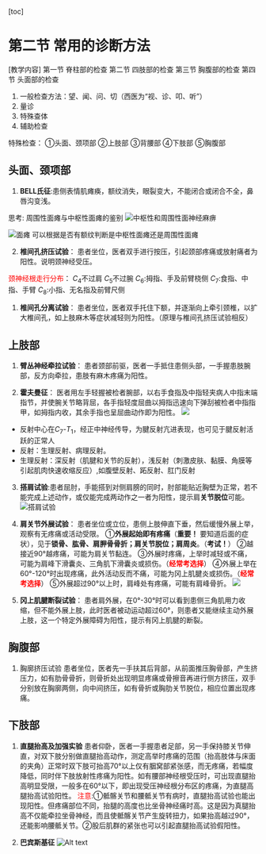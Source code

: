 [toc]
# 第二节 常用的诊断方法

[教学内容]
第一节 脊柱部的检查
第二节 四肢部的检查
第三节 胸腹部的检查
第四节 头面部的检查

1. 一般检查方法：望、闻、问、切（西医为“视、诊、叩、听”）
2. 量诊
3. 特殊查体
4. 辅助检查

特殊检查：
①头面、颈项部
②上肢部
③背腰部
④下肢部
⑤胸腹部

## 头面、颈项部

1. **BELL氏征**:患侧表情肌瘫痪，额纹消失，眼裂变大，不能闭合或闭合不全，鼻唇沟变浅。  

思考: 周围性面瘫与中枢性面瘫的鉴别
![中枢性和周围性面神经麻痹](images/image3.png)

![面瘫](images/image2.png)
可以根据是否有额纹判断是中枢性面瘫还是周围性面瘫


2. **椎间孔挤压试验**：
患者坐位，医者双手进行按压，引起颈部疼痛或放射痛者为阳性。说明颈神经受压。

<font color=red>颈神经根走行分布</font>：
$C_4$不过肩
$C_5$不过腕
$C_6$:拇指、手及前臂桡侧
$C_7$:食指、中指、手臂
$C_8$:小指、无名指及前臂尺侧

1. **椎间孔分离试验**：
患者坐位，医者双手托住下额，并逐渐向上牵引颈椎，以扩大椎间孔，如上肢麻木等症状减轻则为阳性。（原理与椎间孔挤压试验相反）

## 上肢部

1. **臂丛神经牵拉试验**：
患者颈部前驱，医者一手抵住患侧头部，一手握患肢腕部，反方向牵拉，患肢有麻木疼痛为阳性。

2. **霍夫曼征**：
医者用左手轻握被检者腕部，以右手食指及中指轻夹病人中指末端指节，并使腕关节略背屈，各手指轻度屈曲以拇指迅速向下弹刮被检者中指指甲，如拇指内收，其余手指也呈屈曲动作即为阳性。
![](images/image4.jpg)
- 反射中心在$C_7$-$T_1$，经正中神经传导，为腱反射亢进表现，也可见于腱反射活跃的正常人
- 反射：生理反射、病理反射。
- 生理反射：深反射（肌腱和关节的反射），浅反射（刺激皮肤、黏膜、角膜等引起肌肉快速收缩反应）,如腹壁反射、跖反射、肛门反射

3. **搭肩试验**:患者屈肘，手能搭到对侧肩膀的同时，肘部能贴近胸壁为正常，若不能完成上述动作，或仅能完成两动作之一者为阳性，提示肩**关节脱位**可能。
![搭肩试验](images/image5.png)

4. **肩关节外展试验**：
患者坐位或立位，患侧上肢伸直下垂，然后缓慢外展上举，观察有无疼痛或活动受限。
①**外展起始即有疼痛**（**重要！** 要知道后面的症状），见于**锁骨、肱骨、肩胛骨骨折；肩关节脱位；肩周炎**。（**考试！**）
②越接近90°越疼痛，可能为肩关节黏连。
③外展时疼痛，上举时减轻或不痛，可能为肩峰下滑囊炎、三角肌下滑囊炎或损伤。（**<font color=red>经常考选择</font>**）
④外展上举在60°-120°时出现疼痛，此外活动反而不痛，可能为冈上肌腱炎或损伤。（**<font color=red>经常考选择</font>**）
⑤外展超过90°以上时，肩峰处有疼痛，可能有肩峰骨折。
![](images/image7.png)

5. **冈上肌腱断裂试验**：
患者肩外展，在0°-30°时可以看到患侧三角肌用力收缩，但不能外展上肢，此时医者被动运动超过60°，则患者又能继续主动外展上肢，这一个特定外展障碍为阳性，提示有冈上肌腱的断裂。

## 胸腹部

1. 胸廓挤压试验
患者坐位，医者先一手扶其后背部，从前面推压胸骨部，产生挤压力，如有肋骨骨折，则骨折处出现明显疼痛或骨擦音再进行侧方挤压，双手分别放在胸廓两侧，向中间挤压，如有骨折或胸肋关节脱位，相应位置出现疼痛。

## 下肢部

1. **直腿抬高及加强实验**
患者仰卧，医者一手握患者足部，另一手保持膝关节伸直，对双下肢分别做直腿抬高动作，测定高举时疼痛的范围（抬高肢体与床面的夹角）正常时双下肢可抬高70°以上仅有胭窝部紧张感，而无疼痛，若幅度降低，同时伴下肢放射性疼痛为阳性。如有腰部神经根受压时，可出现直腿抬高明显受限，一般多在60°以下，即出现受压神经根分布区的疼痛，为直腿高腿抬高试验阳性。
<font color=red>注意</font>:①骶髂关节和腰骶关节有病时，直腿抬高试验也能出现阳性。但疼痛部位不同，抬腿的高度也比坐骨神经痛时高。这是因为真腿抬高不仅能牵拉坐骨神经，而且使骶髂关节产生旋转扭力，如果抬高越过90°，还能影响腰骶关节。②股后肌群的紧张也可以引起直腿抬高试验假阳性。

2. **巴宾斯基征**
![Alt text](images/image6.png)


